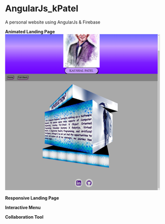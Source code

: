 # AngularJs_kPatel
A personal website using AngularJs & Firebase

**Animated Landing Page**
![Animated Landing Page](https://github.com/kunknown/AngularJs_kPatel/blob/master/readme%20content/animated-landing-page.png?raw=true)

**Responsive Landing Page**

**Interactive Menu**

**Collaboration Tool**
